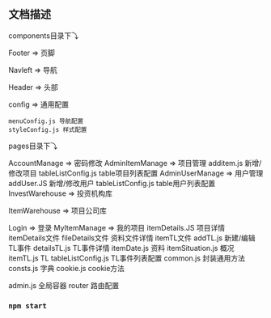 

## 文档描述
components目录下⤵

Footer => 页脚

Navleft => 导航

Header => 头部

config => 通用配置

    menuConfig.js 导航配置
    styleConfig.js 样式配置

pages目录下⤵

AccountManage => 密码修改
AdminItemManage => 项目管理
    additem.js 新增/修改项目
    tableListConfig.js table项目列表配置
AdminUserManage => 用户管理
    addUser.JS 新增/修改用户
    tableListConfig.js table用户列表配置
InvestWarehouse => 投资机构库

ItemWarehouse => 项目公司库

Login => 登录
MyItemManage => 我的项目
      itemDetails.JS 项目详情
      itemDetails文件
        fileDetails文件 资料文件详情
        itemTL文件 
            addTL.js 新建/编辑TL事件
            detailsTL.js TL事件详情
        itemDate.js 资料
        itemSituation.js 概况
        itemTL.js TL
        tableListConfig.js TL事件列表配置
common.js 封装通用方法
consts.js 字典
cookie.js cookie方法

admin.js 全局容器
router 路由配置

### `npm start`



